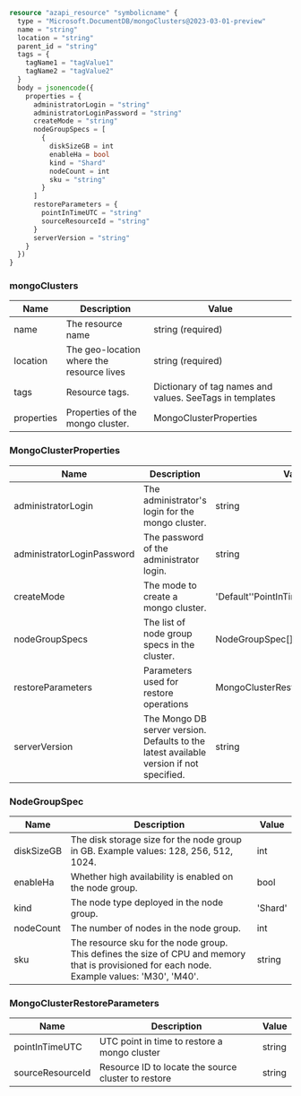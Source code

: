 ```terraform
resource "azapi_resource" "symbolicname" {
  type = "Microsoft.DocumentDB/mongoClusters@2023-03-01-preview"
  name = "string"
  location = "string"
  parent_id = "string"
  tags = {
    tagName1 = "tagValue1"
    tagName2 = "tagValue2"
  }
  body = jsonencode({
    properties = {
      administratorLogin = "string"
      administratorLoginPassword = "string"
      createMode = "string"
      nodeGroupSpecs = [
        {
          diskSizeGB = int
          enableHa = bool
          kind = "Shard"
          nodeCount = int
          sku = "string"
        }
      ]
      restoreParameters = {
        pointInTimeUTC = "string"
        sourceResourceId = "string"
      }
      serverVersion = "string"
    }
  })
}

```

### mongoClusters

| Name | Description | Value |
|-|-|-|
| name | The resource name | string (required) |
| location | The geo-location where the resource lives | string (required) |
| tags | Resource tags. | Dictionary of tag names and values. SeeTags in templates |
| properties | Properties of the mongo cluster. | MongoClusterProperties |


### MongoClusterProperties

| Name | Description | Value |
|-|-|-|
| administratorLogin | The administrator's login for the mongo cluster. | string |
| administratorLoginPassword | The password of the administrator login. | string |
| createMode | The mode to create a mongo cluster. | 'Default''PointInTimeRestore''Restore' |
| nodeGroupSpecs | The list of node group specs in the cluster. | NodeGroupSpec[] |
| restoreParameters | Parameters used for restore operations | MongoClusterRestoreParameters |
| serverVersion | The Mongo DB server version. Defaults to the latest available version if not specified. | string |


### NodeGroupSpec

| Name | Description | Value |
|-|-|-|
| diskSizeGB | The disk storage size for the node group in GB. Example values: 128, 256, 512, 1024. | int |
| enableHa | Whether high availability is enabled on the node group. | bool |
| kind | The node type deployed in the node group. | 'Shard' |
| nodeCount | The number of nodes in the node group. | int |
| sku | The resource sku for the node group. This defines the size of CPU and memory that is provisioned for each node. Example values: 'M30', 'M40'. | string |


### MongoClusterRestoreParameters

| Name | Description | Value |
|-|-|-|
| pointInTimeUTC | UTC point in time to restore a mongo cluster | string |
| sourceResourceId | Resource ID to locate the source cluster to restore | string |


